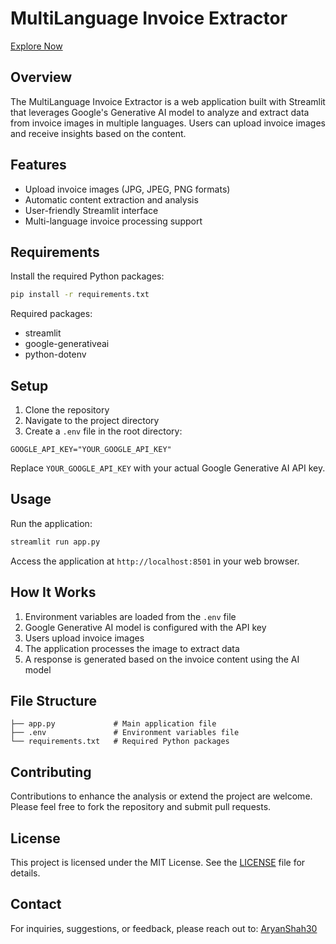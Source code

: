 # MultiLanguage Invoice Extractor

[Explore Now](https://multi-lang-invoice-extractor.streamlit.app/)

## Overview

The MultiLanguage Invoice Extractor is a web application built with Streamlit that leverages Google's Generative AI model to analyze and extract data from invoice images in multiple languages. Users can upload invoice images and receive insights based on the content.

## Features

- Upload invoice images (JPG, JPEG, PNG formats)
- Automatic content extraction and analysis
- User-friendly Streamlit interface
- Multi-language invoice processing support

## Requirements

Install the required Python packages:

```bash
pip install -r requirements.txt
```

Required packages:
- streamlit
- google-generativeai
- python-dotenv

## Setup

1. Clone the repository
2. Navigate to the project directory
3. Create a `.env` file in the root directory:

```
GOOGLE_API_KEY="YOUR_GOOGLE_API_KEY"
```

Replace `YOUR_GOOGLE_API_KEY` with your actual Google Generative AI API key.

## Usage

Run the application:

```bash
streamlit run app.py
```

Access the application at `http://localhost:8501` in your web browser.

## How It Works

1. Environment variables are loaded from the `.env` file
2. Google Generative AI model is configured with the API key
3. Users upload invoice images
4. The application processes the image to extract data
5. A response is generated based on the invoice content using the AI model

## File Structure

```
├── app.py             # Main application file
├── .env               # Environment variables file
└── requirements.txt   # Required Python packages
```

## Contributing
Contributions to enhance the analysis or extend the project are welcome. Please feel free to fork the repository and submit pull requests.

## License
This project is licensed under the MIT License. See the [LICENSE](LICENSE) file for details.

## Contact
For inquiries, suggestions, or feedback, please reach out to: [AryanShah30](https://github.com/AryanShah30)
